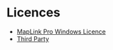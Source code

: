 # Licences

- [MapLink Pro Windows Licence](./MapLink%20Pro%20Windows%20Licence.pdf)
- [Third Party](./third-party)